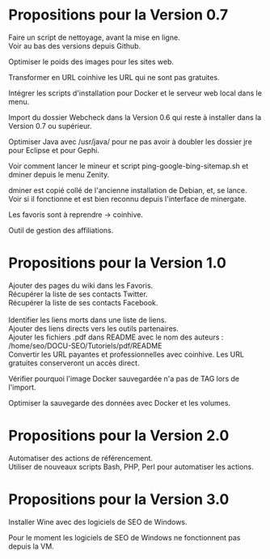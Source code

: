 # Propositions pour la Version 0.7
Faire un script de nettoyage, avant la mise en ligne.<br/>Voir au bas des versions depuis Github.

Optimiser le poids des images pour les sites web.<br/>

Transformer en URL coinhive les URL qui ne sont pas gratuites.<br/>

Intégrer les scripts d'installation pour Docker et le serveur web local dans le menu.<br/>

Import du dossier Webcheck dans la Version 0.6 qui reste à installer dans la Version 0.7 ou supérieur.<br/>

Optimiser Java avec /usr/java/ pour ne pas avoir à doubler les dossier jre pour Eclipse et pour Gephi.<br/>

Voir comment lancer le mineur et script ping-google-bing-sitemap.sh et dminer depuis le menu Zenity.<br/>

dminer est copié collé de l'ancienne installation de Debian, et, se lance.<br/>
Voir si il fonctionne et est bien reconnu depuis l'interface de minergate.

Les favoris sont à reprendre -> coinhive.

Outil de gestion des affiliations.

# Propositions pour la Version 1.0
Ajouter des pages du wiki dans les Favoris.<br/>
Récupérer la liste de ses contacts Twitter.<br/>
Récupérer la liste de ses contacts Facebook.<br/><br/>
Identifier les liens morts dans une liste de liens.<br/>
Ajouter des liens directs vers les outils partenaires.<br/>
Ajouter les fichiers .pdf dans README avec le nom des auteurs : /home/seo/DOCU-SEO/Tutoriels/pdf/README<br/>
Convertir les URL payantes et professionnelles avec coinhive. Les URL gratuites conserveront un accès direct.<br/>

Vérifier pourquoi l'image Docker sauvegardée n'a pas de TAG lors de l'import.<br/>

Optimiser la sauvegarde des données avec Docker et les volumes.

# Propositions pour la Version 2.0
Automatiser des actions de référencement.<br/>
Utiliser de nouveaux scripts Bash, PHP, Perl pour automatiser les actions.

# Propositions pour la Version 3.0
Installer Wine avec des logiciels de SEO de Windows.<br/>

Pour le moment les logiciels de SEO de Windows ne fonctionnent pas depuis la VM.
